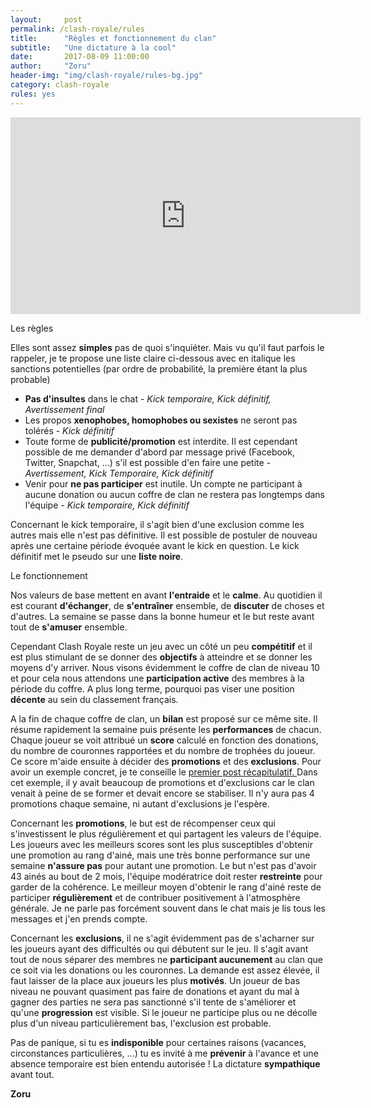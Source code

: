 ```yaml
---
layout:     post
permalink: /clash-royale/rules
title:      "Règles et fonctionnement du clan"
subtitle:   "Une dictature à la cool"
date:       2017-08-09 11:00:00
author:     "Zoru"
header-img: "img/clash-royale/rules-bg.jpg"
category: clash-royale
rules: yes
---
```


<iframe width="560" height="315" src="https://www.youtube.com/embed/MJiBjfvltQw" frameborder="0" allowfullscreen></iframe>

<p><span class="post-title">Les règles</span></p>

<p>Elles sont assez <b>simples</b> pas de quoi s'inquiéter. Mais vu qu'il faut parfois le rappeler, je te propose une liste claire ci-dessous avec en italique les sanctions potentielles (par ordre de probabilité, la première étant la plus probable)</p>

<ul>
	<li><b>Pas d'insultes</b> dans le chat - <i>Kick temporaire, Kick définitif, Avertissement final</i></li>
	<li>Les propos <b>xenophobes, homophobes ou sexistes</b> ne seront pas tolérés - <i>Kick définitif</i></li>
	<li>Toute forme de <b>publicité/promotion</b> est interdite. Il est cependant possible de me demander d'abord par message privé (Facebook, Twitter, Snapchat, ...) s'il est possible d'en faire une petite - <i>Avertissement, Kick Temporaire, Kick définitif</i></li>
	<li>Venir pour <b>ne pas participer</b> est inutile. Un compte ne participant à aucune donation ou aucun coffre de clan ne restera pas longtemps dans l'équipe - <i>Kick temporaire, Kick définitif</i></li>
</ul>

<p>Concernant le kick temporaire, il s'agit bien d'une exclusion comme les autres mais elle n'est pas définitive. Il est possible de postuler de nouveau après une certaine période évoquée avant le kick en question. Le kick définitif met le pseudo sur une <b>liste noire</b>.</p>

<p><span class="post-title">Le fonctionnement</span></p>

<p>Nos valeurs de base mettent en avant <b>l'entraide</b> et le <b>calme</b>. Au quotidien il est courant <b>d'échanger</b>, de <b>s'entraîner</b> ensemble, de <b>discuter</b> de choses et d'autres. La semaine se passe dans la bonne humeur et le but reste avant tout de <b>s'amuser</b> ensemble.</p>

<p>Cependant Clash Royale reste un jeu avec un côté un peu <b>compétitif</b> et il est plus stimulant de se donner des <b>objectifs</b> à atteindre et se donner les moyens d'y arriver. Nous visons évidemment le coffre de clan de niveau 10 et pour cela nous attendons une <b>participation active</b> des membres à la période du coffre. A plus long terme, pourquoi pas viser une position <b>décente</b> au sein du classement français.</p>

<p>A la fin de chaque coffre de clan, un <b>bilan</b> est proposé sur ce même site. Il résume rapidement la semaine puis présente les <b>performances</b> de chacun. Chaque joueur se voit attribué un <b>score</b> calculé en fonction des donations, du nombre de couronnes rapportées et du nombre de trophées du joueur. Ce score m'aide ensuite à décider des <b>promotions</b> et des <b>exclusions</b>. Pour avoir un exemple concret, je te conseille le <a href="{{ "/clash-royale/2017/08/07/chestresults/" | prepend: site.baseurl }}" target="_blank">premier post récapitulatif. </a>Dans cet exemple, il y avait beaucoup de promotions et d'exclusions car le clan venait à peine de se former et devait encore se stabiliser. Il n'y aura pas 4 promotions chaque semaine, ni autant d'exclusions je l'espère.</p>

<p>Concernant les <b>promotions</b>, le but est de récompenser ceux qui s'investissent le plus régulièrement et qui partagent les valeurs de l'équipe. Les joueurs avec les meilleurs scores sont les plus susceptibles d'obtenir une promotion au rang d'ainé, mais une très bonne performance sur une semaine <b>n'assure pas</b> pour autant une promotion. Le but n'est pas d'avoir 43 ainés au bout de 2 mois, l'équipe modératrice doit rester <b>restreinte</b> pour garder de la cohérence. Le meilleur moyen d'obtenir le rang d'ainé reste de participer <b>régulièrement</b> et de contribuer positivement à l'atmosphère générale. Je ne parle pas forcément souvent dans le chat mais je lis tous les messages et j'en prends compte.</p>

<p>Concernant les <b>exclusions</b>, il ne s'agit évidemment pas de s'acharner sur les joueurs ayant des difficultés ou qui débutent sur le jeu. Il s'agit avant tout de nous séparer des membres ne <b>participant aucunement</b> au clan que ce soit via les donations ou les couronnes. La demande est assez élevée, il faut laisser de la place aux joueurs les plus <b>motivés</b>. Un joueur de bas niveau ne pouvant quasiment pas faire de donations et ayant du mal à gagner des parties ne sera pas sanctionné s'il tente de s'améliorer et qu'une <b>progression</b> est visible. Si le joueur ne participe plus ou ne décolle plus d'un niveau particulièrement bas, l'exclusion est probable.</p>

<p>Pas de panique, si tu es <b>indisponible</b> pour certaines raisons (vacances, circonstances particulières, ...) tu es invité à me <b>prévenir</b> à l'avance et une absence temporaire est bien entendu autorisée ! La dictature <b>sympathique</b> avant tout.</p>

<p><b>Zoru</b></p>